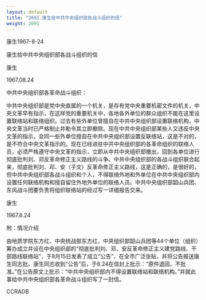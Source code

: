```yaml
---
layout: default
title: "2691.康生给中共中央组织部各战斗组织的信"
weight: 2691
---
```


康生1967-8-24

康生给中共中央组织部各战斗组织的信

康生

1967.08.24

中共中央组织部各革命战斗组织：

中共中央组织部是党中央直属的一个机关，是存有党中央重要机密文件的机关，中央文革早有指示，在这样党的重要机关中，各地各外单位的群众组织不能在这里设置联络站和联络组织。过去有些外单位曾擅自在中共中央组织部设置联络机构，中央文革当时已严格制止并勒令其立即撤除。现在中共中央组织部某些人又违反中央文革的指示，会同一些外单位擅自在中共中央组织部设置反联络站，这是不对的，是不符合中央文革指示的。现在已经进驻中共中央组织部的各革命组织的联络人员，必须严格遵守中央文革的指示，立即从中共中央组织部撤出，回到各单位进行彻底批判刘、邓反革命修正主义路线的斗争。中共中央组织部的各战斗组织联合起来，彻底批判刘、邓、安（子文）反革命修正主义路线，这是正确的，是很好的，但中共中央组织部各战斗组织和个人，不得联络外地和外单位在中共中央组织部内设置任何联络机构和擅自留住外地外单位的联络人员。中共中央组织部韶山兵团、东风战斗团要负责将组织联络站的经过写一详细报告交来。

康生

1967.8.24

附：情况介绍

由地质学院东方红、中央统战部东方红，中央组织部韶山兵团等44个单位（组织）筹办成立并设在中央组织部的“彻底批判刘、邓、安反革命修正主义建党路线、干部路线联络站”，于8月15日发表了成立“公告”，在全市广泛张贴，并将公告报送康生同志批。康生同志收到“公告”后，于8.24在信封上批示：“原件退回，不批准。”在公告原文上批示：“中共中央组织部内不得设置联络站和联络机构。”并就此事给中共中央组织部各革命战斗组织写了一封信。

CCRADB


